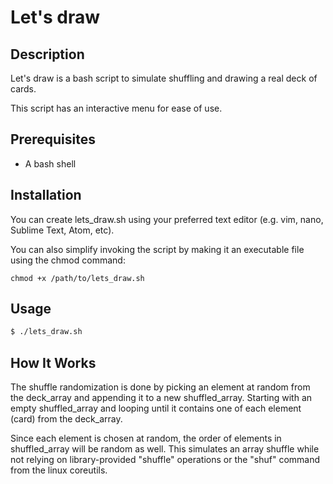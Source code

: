 # Let's draw


## Description

Let's draw is a bash script to simulate shuffling and drawing a real deck of cards.

This script has an interactive menu for ease of use.


## Prerequisites

- A bash shell


## Installation

You can create lets_draw.sh using your preferred text editor (e.g. vim, nano, Sublime Text, Atom, etc).

You can also simplify invoking the script by making it an executable file using the chmod command:

```chmod +x /path/to/lets_draw.sh```


## Usage

```bash
$ ./lets_draw.sh
```

## How It Works

The shuffle randomization is done by picking an element at random from the deck_array and appending it to a new shuffled_array.
Starting with an empty shuffled_array and looping until it contains one of each element (card) from the deck_array.

Since each element is chosen at random, the order of elements in shuffled_array will be random as well.
This simulates an array shuffle while not relying on library-provided "shuffle" operations or the "shuf" command from the linux coreutils.
